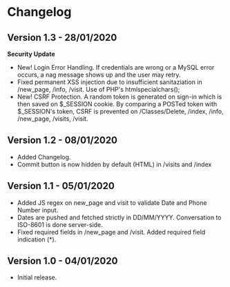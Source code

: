 # Changelog

## Version 1.3 - 28/01/2020
**Security Update**
- New! Login Error Handling. If credentials are wrong or a MySQL error occurs, a nag message shows up and the user may retry.
- Fixed permanent XSS injection due to insufficient sanitaziation in /new_page, /info, /visit. Use of PHP's htmlspecialchars();
- New! CSRF Protection. A random token is generated on sign-in which is then saved on $_SESSION cookie. By comparing a POSTed token with $_SESSION's token, CSRF is prevented on /Classes/Delete, /index, /info, /new_page, /visits, /visit.

## Version 1.2 - 08/01/2020
- Added Changelog.
- Commit button is now hidden by default (HTML) in /visits and /index

## Version 1.1 - 05/01/2020
- Added JS regex on new_page and visit to validate Date and Phone Number input.
- Dates are pushed and fetched strictly in DD/MM/YYYY. Conversation to ISO-8601 is done server-side.
- Fixed required fields in /new_page and /visit. Added required field indication (*).


## Version 1.0 - 04/01/2020
- Initial release.
  